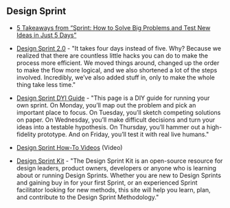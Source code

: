## Design Sprint

- [5 Takeaways from “Sprint: How to Solve Big Problems and Test New Ideas in Just 5 Days”](https://medium.com/caravan-blog/5-takeaways-from-sprint-how-to-solve-big-problems-and-test-new-ideas-in-just-5-days-c173221226fb)

- [Design Sprint 2.0](https://www.invisionapp.com/inside-design/design-sprint-2/) - "It takes four days instead of five. Why? Because we realized that there are countless little hacks you can do to make the process more efficient. We moved things around, changed up the order to make the flow more logical, and we also shortened a lot of the steps involved. Incredibly, we’ve also added stuff in, only to make the whole thing take less time."

- [Design Sprint DYI Guide](https://www.gv.com/sprint/) - "This page is a DIY guide for running your own sprint. On Monday, you’ll map out the problem and pick an important place to focus. On Tuesday, you’ll sketch competing solutions on paper. On Wednesday, you’ll make difficult decisions and turn your ideas into a testable hypothesis. On Thursday, you’ll hammer out a high-fidelity prototype. And on Friday, you’ll test it with real live humans."

- [Design Sprint How-To Videos](https://www.thesprintbook.com/videos) (Video)

- [Design Sprint Kit](https://designsprintkit.withgoogle.com) - "The Design Sprint Kit is an open-source resource for design leaders, product owners, developers or anyone who is learning about or running Design Sprints. Whether you are new to Design Sprints and gaining buy in for your first Sprint, or an experienced Sprint facilitator looking for new methods, this site will help you learn, plan, and contribute to the Design Sprint Methodology."
